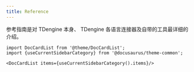 ```yaml
---
title: Reference
---
```


参考指南是对 TDengine 本身、 TDengine 各语言连接器及自带的工具最详细的介绍。

```mdx-code-block
import DocCardList from '@theme/DocCardList';
import {useCurrentSidebarCategory} from '@docusaurus/theme-common';

<DocCardList items={useCurrentSidebarCategory().items}/>
```